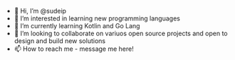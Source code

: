 - 👋 Hi, I’m @sudeip
- 👀 I’m interested in learning new programming languages
- 🌱 I’m currently learning Kotlin and Go Lang
- 💞️ I’m looking to collaborate on variuos open source projects and open to design and build new solutions
- 📫 How to reach me - message me here!

<!---
sudeip/sudeip is a ✨ special ✨ repository because its `README.md` (this file) appears on your GitHub profile.
You can click the Preview link to take a look at your changes.
--->
